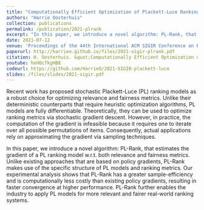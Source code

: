 ```yaml
---
title: "Computationally Efficient Optimization of Plackett-Luce Ranking Models for Relevance and Fairness"
authors: "Harrie Oosterhuis"
collection: publications
permalink: /publication/2021-plrank
excerpt: "In this paper, we introduce a novel algorithm: PL-Rank, that estimates the gradient of a PL ranking model w.r.t. both relevance and fairness metrics. Unlike existing approaches that are based on policy gradients, PL-Rank makes use of the specific structure of PL models and ranking metrics."
date: 2021-07-12
venue: 'Proceedings of the 44th International ACM SIGIR Conference on Research and Development in Information Retrieval (SIGIR ’21)'
paperurl: http://harrieo.github.io/files/2021-sigir-plrank.pdf
citation: H. Oosterhuis. &quot;Computationally Efficient Optimization of Plackett-Luce Ranking Models for Relevance and Fairness.&quot; In <i>Proceedings of the 44th International ACM SIGIR Conference on Research and Development in Information Retrieval</i>. ACM, 2021.
youtube: heHOcTkgHB8
codeurl: https://github.com/HarrieO/2021-SIGIR-plackett-luce
slides: /files/slides/2021-sigir.pdf
---
```


Recent work has proposed stochastic Plackett-Luce (PL) ranking models as a robust choice for optimizing relevance and fairness metrics. Unlike their deterministic counterparts that require heuristic optimization algorithms, PL models are fully differentiable. Theoretically, they can be used to optimize ranking metrics via stochastic gradient descent. However, in practice, the computation of the gradient is infeasible because it requires one to iterate over all possible permutations of items. Consequently, actual applications rely on approximating the gradient via sampling techniques.

In this paper, we introduce a novel algorithm: PL-Rank, that estimates the gradient of a PL ranking model w.r.t. both relevance and fairness metrics. Unlike existing approaches that are based on policy gradients, PL-Rank makes use of the specific structure of PL models and ranking metrics. Our experimental analysis shows that PL-Rank has a greater sample-efficiency and is computationally less costly than existing policy gradients, resulting in faster convergence at higher performance. PL-Rank further enables the industry to apply PL models for more relevant and fairer real-world ranking systems.
